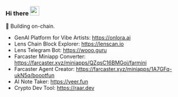 ### Hi there <img src="https://media.giphy.com/media/hvRJCLFzcasrR4ia7z/giphy.gif" width="25px">

🔭 Building on-chain.
-  GenAI Platform for Vibe Artists: https://onlora.ai
-  Lens Chain Block Explorer: https://lenscan.io
-  Lens Telegram Bot: https://wooo.guru
-  Farcaster Miniapp Converter: https://farcaster.xyz/miniapps/QZqsC16BMGoi/farmini
-  Farcaster Agent Creator: https://farcaster.xyz/miniapps/1A7GFq-ukN5q/boootfun
-  AI Note Taker: https://yeer.fun
-  Crypto Dev Tool: https://raar.dev
